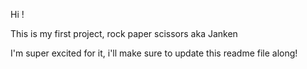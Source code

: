 Hi ! 

This is my first project, rock paper scissors aka Janken

I'm super excited for it, i'll make sure to update this readme file along!

